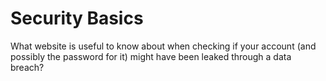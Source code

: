 # Security Basics

What website is useful to know about when checking if your account (and possibly the password for it) might have been leaked through a data breach?
